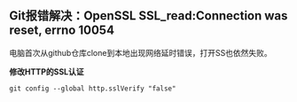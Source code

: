 ## Git报错解决：OpenSSL SSL_read:Connection was reset, errno 10054

电脑首次从github仓库clone到本地出现网络延时错误，打开SS也依然失败。

**修改HTTP的SSL认证**

`git config --global http.sslVerify "false"`

